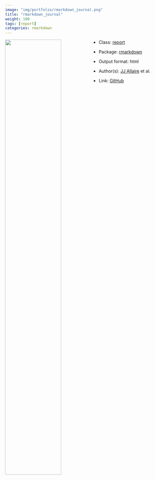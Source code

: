 ```yaml
---
image: "img/portfolio/rmarkdown_journal.png"
title: "rmarkdown_journal"
weight: 100
tags: [report]
categories: rmarkdown
---
```




<!--more-->

<p><a href="../../img/portfolio/rmarkdown_journal.png"><img class = "jf-image-shadow" src="../../img/portfolio/rmarkdown_journal.png" style="display: block; margin: auto;" width="60%"  align="left"></a></p>

- Class: [report](../../tags/report)
- Package: [rmarkdown](rmarkdown)
- Output format: html

- Author(s): [JJ Allaire](https://github.com/jjallaire) et al.
- Link: [GitHub](https://github.com/rstudio/rmarkdown)


